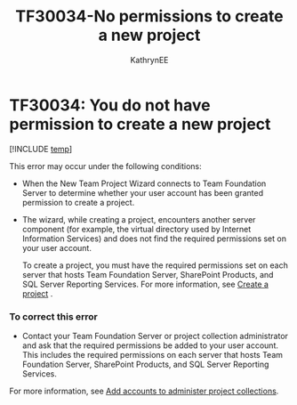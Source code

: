 ﻿---
title: TF30034-No permissions to create a new project 
titleSuffix: Azure DevOps & TFS
description: Occurs when a user tries to create a project and doesn't have the required permissions
ms.technology: devops-agile
ms.assetid: 885f02d8-c070-4709-a34d-c891cad30493
ms.author: kaelli
author: KathrynEE
ms.topic: Troubleshooting
ms.date: 02/22/2017
---

# TF30034: You do not have permission to create a new project

[!INCLUDE [temp](../../includes/version-vsts-tfs-all-versions.md)]

This error may occur under the following conditions:

- When the New Team Project Wizard connects to Team Foundation Server to determine whether your user account has been granted permission to create a project.

- The wizard, while creating a project, encounters another server component (for example, the virtual directory used by Internet Information Services) and does not find the required permissions set on your user account.

  To create a project, you must have the required permissions set on each server that hosts Team Foundation Server, SharePoint Products, and SQL Server Reporting Services. For more information, see [Create a project](../../organizations/projects/create-project.md) .

### To correct this error

- Contact your Team Foundation Server or project collection administrator and ask that the required permissions be added to your user account. This includes the required permissions on each server that hosts Team Foundation Server, SharePoint Products, and SQL Server Reporting Services.

For more information, see [Add accounts to administer project collections](../../organizations/security/set-project-collection-level-permissions.md).
